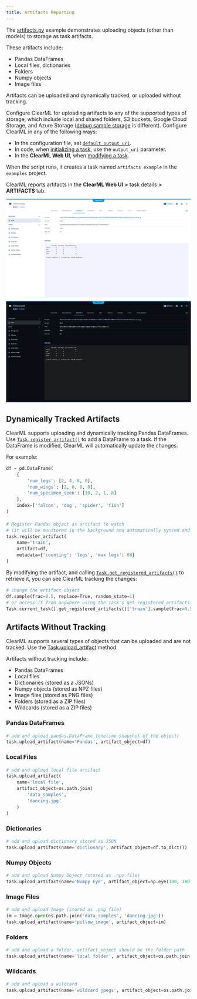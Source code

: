 ```yaml
---
title: Artifacts Reporting
---
```


The [artifacts.py](https://github.com/clearml/clearml/blob/master/examples/reporting/artifacts.py) example demonstrates 
uploading objects (other than models) to storage as task artifacts. 

These artifacts include: 
* Pandas DataFrames 
* Local files, dictionaries
* Folders
* Numpy objects
* Image files
  
Artifacts can be uploaded and dynamically tracked, or uploaded without tracking. 

Configure ClearML for uploading artifacts to any of the supported types of storage, which include local and shared folders, 
S3 buckets, Google Cloud Storage, and Azure Storage ([debug sample storage](../../references/sdk/logger.md#set_default_upload_destination) 
is different). Configure ClearML in any of the following ways:

* In the configuration file, set [`default_output_uri`](../../configs/clearml_conf.md#config_default_output_uri).
* In code, when [initializing a task](../../references/sdk/task.md#taskinit), use the `output_uri` parameter.
* In the **ClearML Web UI**, when [modifying a task](../../webapp/webapp_exp_tuning.md#output-destination).

When the script runs, it creates a task named `artifacts example` in the `examples` project. 

ClearML reports artifacts in the **ClearML Web UI** **>** task details **>** **ARTIFACTS** tab.

![Task artifacts](../../img/examples_reporting_03.png#light-mode-only)
![Task artifacts](../../img/examples_reporting_03_dark.png#dark-mode-only)

## Dynamically Tracked Artifacts

ClearML supports uploading and dynamically tracking Pandas DataFrames. Use [`Task.register_artifact()`](../../references/sdk/task.md#register_artifact)
to add a DataFrame to a task. If the DataFrame is modified, ClearML will automatically update the changes. 

For example:

```python
df = pd.DataFrame(
    {
        'num_legs': [2, 4, 8, 0],
        'num_wings': [2, 0, 0, 0],
        'num_specimen_seen': [10, 2, 1, 8]
    },
    index=['falcon', 'dog', 'spider', 'fish']
)

# Register Pandas object as artifact to watch
# (it will be monitored in the background and automatically synced and uploaded)
task.register_artifact(
    name='train', 
    artifact=df, 
    metadata={'counting': 'legs', 'max legs': 68}
)
```

By modifying the artifact, and calling [`Task.get_registered_artifacts()`](../../references/sdk/task.md#get_registered_artifacts) 
to retrieve it, you can see ClearML tracking the changes:

```python
# change the artifact object
df.sample(frac=0.5, replace=True, random_state=1)
# or access it from anywhere using the Task's get_registered_artifacts()
Task.current_task().get_registered_artifacts()['train'].sample(frac=0.5, replace=True, random_state=1)
```

## Artifacts Without Tracking

ClearML supports several types of objects that can be uploaded and are not tracked. Use the [Task.upload_artifact](../../references/sdk/task.md#upload_artifact) 
method. 

Artifacts without tracking include:

* Pandas DataFrames
* Local files
* Dictionaries (stored as a JSONs)
* Numpy objects (stored as NPZ files)
* Image files (stored as PNG files)
* Folders (stored as a ZIP files)
* Wildcards (stored as a ZIP files)

### Pandas DataFrames
```python
# add and upload pandas.DataFrame (onetime snapshot of the object)
task.upload_artifact(name='Pandas', artifact_object=df)
```

### Local Files

```python
# add and upload local file artifact
task.upload_artifact(
    name='local file', 
    artifact_object=os.path.join(
        'data_samples',
        'dancing.jpg'
    )
)
```

### Dictionaries
```python
# add and upload dictionary stored as JSON
task.upload_artifact(name='dictionary', artifact_object=df.to_dict())
```
    
### Numpy Objects
```python
# add and upload Numpy Object (stored as .npz file)
task.upload_artifact(name='Numpy Eye', artifact_object=np.eye(100, 100))
```
    
### Image Files
```python
# add and upload Image (stored as .png file)
im = Image.open(os.path.join('data_samples', 'dancing.jpg'))
task.upload_artifact(name='pillow_image', artifact_object=im)
```
    
### Folders
```python
# add and upload a folder, artifact_object should be the folder path
task.upload_artifact(name='local folder', artifact_object=os.path.join('data_samples'))
```

### Wildcards
```python
# add and upload a wildcard
task.upload_artifact(name='wildcard jpegs', artifact_object=os.path.join('data_samples', '*.jpg'))
```
    